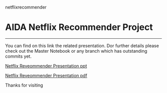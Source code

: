 netflixrecommender
# AIDA Netflix Recommender Project
---


You can find on this link the related presentation. Dor further details please check out the Master Notebook or any branch which has outstanding commits yet.

[Netflix Reveommender Presentation ppt](https://docs.google.com/presentation/d/1jW_e9hiBpEmlzTeJypE5CSKeFynKEnBmYv8B2TMcPiQ/edit?usp=sharing "Netflix Recommender")

[Netflix Reveommender Presentation pdf](https://drive.google.com/file/d/1-hXh7i8_vIz-fHXKM23SCrE55YWQghux/view?usp=sharing "Netflix Recommender")

Thanks for visiting 
